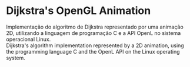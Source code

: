 # Dijkstra's OpenGL Animation

Implementação do algoritmo de Dijkstra representado por uma animação 2D, utilizando a linguagem de programação C e a API OpenL no sistema operacional Linux.<br>
Dijkstra's algorithm implementation represented by a 2D animation, using the programming language C and the OpenL API on the Linux operating system.
